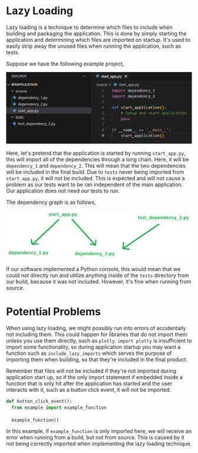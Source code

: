 # Lazy Loading

Lazy loading is a technique to determine which files to include when building and packaging the application. This is done by simply starting the application and determining which files are imported on startup. It's used to easily strip away the unused files when running the application, such as tests.

Suppose we have the following example project,

![](./images/lazy_loading_1.png)

Here, let's pretend that the application is started by running `start_app.py`, this will import all of the dependencies through a long chain. Here, it will be `dependency_1` and `dependency_2`. This will mean that the two dependencies will be included in the final build.  Due to `tests` never being imported from `start_app.py`, it will not be included. This is expected and will not cause a problem as our tests want to be ran independent of the main application. Our application does not need our tests to run.

The dependency graph is as follows,

![](./images/lazy_loading_2.png)

If our software implemented a Python console, this would mean that we could not directly run and utilize anything inside of the `tests` directory from our build, because it was not included. However, it's fine when running from source.

# Potential Problems

When using lazy loading, we might possibly run into errors of accidentally not including them. This could happen for libraries that do not import them unless you use them directly, such as `plotly`. `import plotly` is insufficient to
import some functionality, so during application startup you may want a function such as `include_lazy_imports` which serves the purpose of importing them when building, so that they're included in the final product.

Remember that files will not be included if they're not imported during application start up, so if the only import statement if embedded inside a function that is only hit after the application has started and the user interacts with it, such as a button click event, it will not be imported.

```Python
def button_click_event():
  from example import example_function

  example_function()
```

In this example, if `example_function` is only imported here, we will receive an error when running from a build, but not from source. This is caused by it not being correctly imported when implementing the lazy loading technique.
